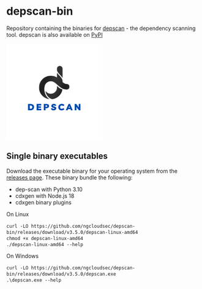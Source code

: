# depscan-bin

Repository containing the binaries for [depscan](https://github.com/AppThreat/dep-scan) - the dependency scanning tool. depscan is also available on [PyPI](https://pypi.org/project/appthreat-depscan/)

![Depscan logo](dep-scan.png)

## Single binary executables

Download the executable binary for your operating system from the [releases page](https://github.com/ngcloudsec/depscan-bin/releases). These binary bundle the following:

- dep-scan with Python 3.10
- cdxgen with Node.js 18
- cdxgen binary plugins

On Linux
```
curl -LO https://github.com/ngcloudsec/depscan-bin/releases/download/v3.5.0/depscan-linux-amd64
chmod +x depscan-linux-amd64
./depscan-linux-amd64 --help
```

On Windows

```
curl -LO https://github.com/ngcloudsec/depscan-bin/releases/download/v3.5.0/depscan.exe
.\depscan.exe --help
```
